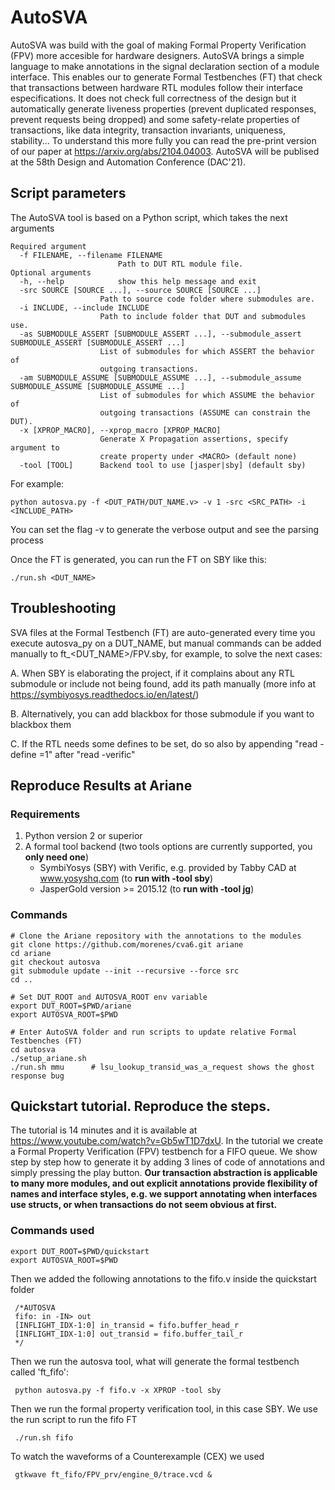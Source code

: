 # AutoSVA

AutoSVA was build with the goal of making Formal Property Verification (FPV) more accesible for hardware designers. AutoSVA brings a simple language to make annotations in the signal declaration section of a module interface. This enables our to generate Formal Testbenches (FT) that check that transactions between hardware RTL modules follow their interface especifications. It does not check full correctness of the design but it automatically generate liveness properties (prevent duplicated responses, prevent requests being dropped) and some safety-relate properties of transactions, like data integrity, transaction invariants, uniqueness, stability... To understand this more fully you can read the pre-print version of our paper at https://arxiv.org/abs/2104.04003. AutoSVA will be publised at the 58th Design and Automation Conference (DAC'21).

## Script parameters

The AutoSVA tool is based on a Python script, which takes the next arguments

    Required argument
      -f FILENAME, --filename FILENAME
                            Path to DUT RTL module file.
    Optional arguments
      -h, --help            show this help message and exit
      -src SOURCE [SOURCE ...], --source SOURCE [SOURCE ...]
                        Path to source code folder where submodules are.
      -i INCLUDE, --include INCLUDE
                        Path to include folder that DUT and submodules use.
      -as SUBMODULE_ASSERT [SUBMODULE_ASSERT ...], --submodule_assert SUBMODULE_ASSERT [SUBMODULE_ASSERT ...]
                        List of submodules for which ASSERT the behavior of
                        outgoing transactions.
      -am SUBMODULE_ASSUME [SUBMODULE_ASSUME ...], --submodule_assume SUBMODULE_ASSUME [SUBMODULE_ASSUME ...]
                        List of submodules for which ASSUME the behavior of
                        outgoing transactions (ASSUME can constrain the DUT).
      -x [XPROP_MACRO], --xprop_macro [XPROP_MACRO]
                        Generate X Propagation assertions, specify argument to
                        create property under <MACRO> (default none)
      -tool [TOOL]      Backend tool to use [jasper|sby] (default sby)

For example:

    python autosva.py -f <DUT_PATH/DUT_NAME.v> -v 1 -src <SRC_PATH> -i <INCLUDE_PATH>

You can set the flag -v to generate the verbose output and see the parsing process

Once the FT is generated, you can run the FT on SBY like this:

    ./run.sh <DUT_NAME>

## Troubleshooting

SVA files at the Formal Testbench (FT) are auto-generated every time you execute autosva_py on a DUT_NAME, but manual commands can be added manually to ft_<DUT_NAME>/FPV.sby, for example, to solve the next cases:

A. When SBY is elaborating the project, if it complains about any RTL submodule or include not being found, add its path manually (more info at https://symbiyosys.readthedocs.io/en/latest/)

B. Alternatively, you can add blackbox <submodule> for those submodule if you want to blackbox them

C. If the RTL needs some defines to be set, do so also by appending "read -define <NAME>=1" after "read -verific"

## Reproduce Results at Ariane

### Requirements

1. Python version 2 or superior
2. A formal tool backend (two tools options are currently supported, you **only need one**)
    * SymbiYosys (SBY) with Verific, e.g. provided by Tabby CAD at www.yosyshq.com (to **run with -tool sby**)
    * JasperGold version >= 2015.12 (to **run with -tool jg**)


### Commands

    # Clone the Ariane repository with the annotations to the modules
    git clone https://github.com/morenes/cva6.git ariane
    cd ariane
    git checkout autosva
    git submodule update --init --recursive --force src
    cd ..

    # Set DUT_ROOT and AUTOSVA_ROOT env variable
    export DUT_ROOT=$PWD/ariane
    export AUTOSVA_ROOT=$PWD

    # Enter AutoSVA folder and run scripts to update relative Formal Testbenches (FT)
    cd autosva 
    ./setup_ariane.sh
    ./run.sh mmu      # lsu_lookup_transid_was_a_request shows the ghost response bug
    

## Quickstart tutorial. Reproduce the steps.
The tutorial is 14 minutes and it is available at https://www.youtube.com/watch?v=Gb5wT1D7dxU.
In the tutorial we create a Formal Property Verification (FPV) testbench for a FIFO queue. We show step by step how to generate it by adding 3 lines of code of annotations and simply pressing the play button. **Our transaction abstraction is applicable to many more modules, and out explicit annotations provide flexibility of names and interface styles, e.g. we support annotating when interfaces use structs, or when transactions do not seem obvious at first.**
    
### Commands used
    export DUT_ROOT=$PWD/quickstart 
    export AUTOSVA_ROOT=$PWD
    
 Then we added the following annotations to the fifo.v inside the quickstart folder
    
     /*AUTOSVA 
     fifo: in -IN> out
     [INFLIGHT_IDX-1:0] in_transid = fifo.buffer_head_r
     [INFLIGHT_IDX-1:0] out_transid = fifo.buffer_tail_r
     */
 
 Then we run the autosva tool, what will generate the formal testbench called 'ft_fifo':
    
     python autosva.py -f fifo.v -x XPROP -tool sby
    
 Then we run the formal property verification tool, in this case SBY. We use the run script to run the fifo FT
    
     ./run.sh fifo
    
 To watch the waveforms of a Counterexample (CEX) we used 
    
     gtkwave ft_fifo/FPV_prv/engine_0/trace.vcd &
